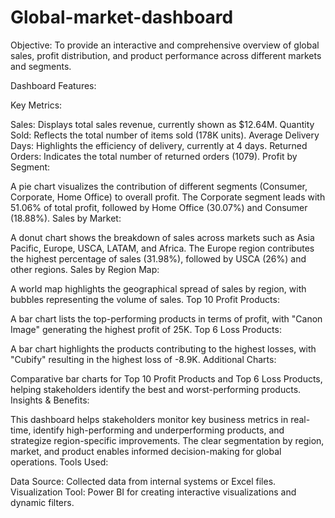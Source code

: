 # Global-market-dashboard
Objective:
To provide an interactive and comprehensive overview of global sales, profit distribution, and product performance across different markets and segments.

Dashboard Features:

Key Metrics:

Sales: Displays total sales revenue, currently shown as $12.64M.
Quantity Sold: Reflects the total number of items sold (178K units).
Average Delivery Days: Highlights the efficiency of delivery, currently at 4 days.
Returned Orders: Indicates the total number of returned orders (1079).
Profit by Segment:

A pie chart visualizes the contribution of different segments (Consumer, Corporate, Home Office) to overall profit.
The Corporate segment leads with 51.06% of total profit, followed by Home Office (30.07%) and Consumer (18.88%).
Sales by Market:

A donut chart shows the breakdown of sales across markets such as Asia Pacific, Europe, USCA, LATAM, and Africa.
The Europe region contributes the highest percentage of sales (31.98%), followed by USCA (26%) and other regions.
Sales by Region Map:

A world map highlights the geographical spread of sales by region, with bubbles representing the volume of sales.
Top 10 Profit Products:

A bar chart lists the top-performing products in terms of profit, with "Canon Image" generating the highest profit of 25K.
Top 6 Loss Products:

A bar chart highlights the products contributing to the highest losses, with "Cubify" resulting in the highest loss of -8.9K.
Additional Charts:

Comparative bar charts for Top 10 Profit Products and Top 6 Loss Products, helping stakeholders identify the best and worst-performing products.
Insights & Benefits:

This dashboard helps stakeholders monitor key business metrics in real-time, identify high-performing and underperforming products, and strategize region-specific improvements.
The clear segmentation by region, market, and product enables informed decision-making for global operations.
Tools Used:

Data Source: Collected data from internal systems or Excel files.
Visualization Tool: Power BI for creating interactive visualizations and dynamic filters.
